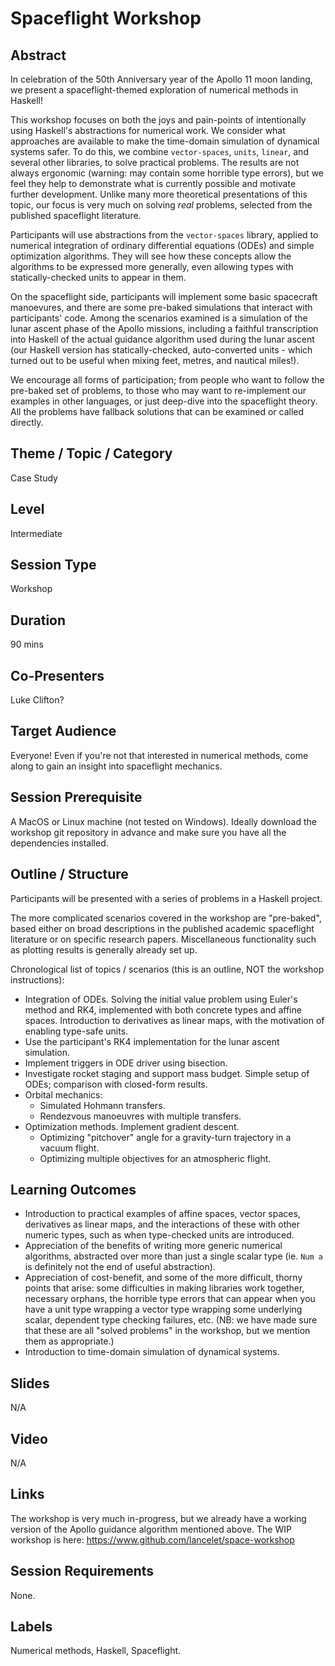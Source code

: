 # Spaceflight Workshop

## Abstract

In celebration of the 50th Anniversary year of the Apollo 11 moon
landing, we present a spaceflight-themed exploration of numerical
methods in Haskell!

This workshop focuses on both the joys and pain-points of
intentionally using Haskell's abstractions for numerical work. We
consider what approaches are available to make the time-domain
simulation of dynamical systems safer. To do this, we combine
`vector-spaces`, `units`, `linear`, and several other libraries, to
solve practical problems. The results are not always ergonomic
(warning: may contain some horrible type errors), but we feel they
help to demonstrate what is currently possible and motivate further
development. Unlike many more theoretical presentations of this topic,
our focus is very much on solving *real* problems, selected from the
published spaceflight literature.

Participants will use abstractions from the `vector-spaces` library,
applied to numerical integration of ordinary differential equations
(ODEs) and simple optimization algorithms. They will see how these
concepts allow the algorithms to be expressed more generally, even
allowing types with statically-checked units to appear in them.

On the spaceflight side, participants will implement some basic
spacecraft manoevures, and there are some pre-baked simulations that
interact with participants' code. Among the scenarios examined is a
simulation of the lunar ascent phase of the Apollo missions, including
a faithful transcription into Haskell of the actual guidance algorithm
used during the lunar ascent (our Haskell version has
statically-checked, auto-converted units - which turned out to be
useful when mixing feet, metres, and nautical miles!).

We encourage all forms of participation; from people who want to
follow the pre-baked set of problems, to those who may want to
re-implement our examples in other languages, or just deep-dive into
the spaceflight theory. All the problems have fallback solutions that
can be examined or called directly.

## Theme / Topic / Category

Case Study

## Level

Intermediate

## Session Type

Workshop

## Duration

90 mins

## Co-Presenters

Luke Clifton?

## Target Audience

Everyone! Even if you're not that interested in numerical methods,
come along to gain an insight into spaceflight mechanics.

## Session Prerequisite

A MacOS or Linux machine (not tested on Windows). Ideally download the
workshop git repository in advance and make sure you have all the
dependencies installed.

## Outline / Structure

Participants will be presented with a series of problems in a Haskell
project.
 
The more complicated scenarios covered in the workshop are
"pre-baked", based either on broad descriptions in the published
academic spaceflight literature or on specific research
papers. Miscellaneous functionality such as plotting results is
generally already set up.

Chronological list of topics / scenarios (this is an outline, NOT the 
workshop instructions):
  - Integration of ODEs. Solving the initial value problem using
    Euler's method and RK4, implemented with both concrete types and
    affine spaces. Introduction to derivatives as linear maps, with
    the motivation of enabling type-safe units.
  - Use the participant's RK4 implementation for the lunar ascent
    simulation.
  - Implement triggers in ODE driver using bisection.
  - Investigate rocket staging and support mass budget. Simple setup
    of ODEs; comparison with closed-form results.
  - Orbital mechanics:
    - Simulated Hohmann transfers.
	- Rendezvous manoeuvres with multiple transfers.
  - Optimization methods. Implement gradient descent.
    - Optimizing "pitchover" angle for a gravity-turn trajectory in a
      vacuum flight.
    - Optimizing multiple objectives for an atmospheric flight.

## Learning Outcomes

- Introduction to practical examples of affine spaces, vector spaces,
  derivatives as linear maps, and the interactions of these with other
  numeric types, such as when type-checked units are introduced.
- Appreciation of the benefits of writing more generic numerical
  algorithms, abstracted over more than just a single scalar type
  (ie. `Num a` is definitely not the end of useful abstraction).
- Appreciation of cost-benefit, and some of the more difficult, thorny
  points that arise: some difficulties in making libraries work
  together, necessary orphans, the horrible type errors that can
  appear when you have a unit type wrapping a vector type wrapping
  some underlying scalar, dependent type checking failures, etc. (NB:
  we have made sure that these are all "solved problems" in the
  workshop, but we mention them as appropriate.)
- Introduction to time-domain simulation of dynamical systems.

## Slides

N/A

## Video

N/A

## Links

The workshop is very much in-progress, but we already have a working
version of the Apollo guidance algorithm mentioned above. The
WIP workshop is here: 
https://www.github.com/lancelet/space-workshop

## Session Requirements

None.

## Labels

Numerical methods, Haskell, Spaceflight.
